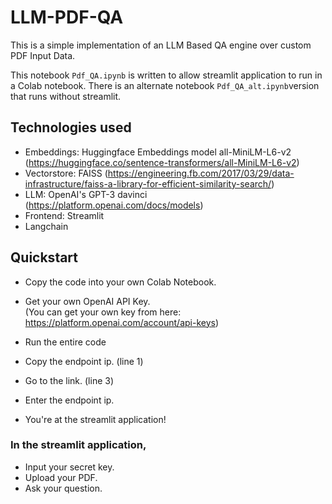 # LLM-PDF-QA
This is a simple implementation of an LLM Based QA engine over custom PDF Input Data.

This notebook  `Pdf_QA.ipynb` is written to allow streamlit application to run in a Colab notebook.
There is an alternate notebook `Pdf_QA_alt.ipynb`version that runs without streamlit. 

## Technologies used
* Embeddings: Huggingface Embeddings model all-MiniLM-L6-v2 (https://huggingface.co/sentence-transformers/all-MiniLM-L6-v2)
* Vectorstore: FAISS (https://engineering.fb.com/2017/03/29/data-infrastructure/faiss-a-library-for-efficient-similarity-search/)
* LLM: OpenAI's GPT-3 davinci (https://platform.openai.com/docs/models)
* Frontend: Streamlit
* Langchain

## Quickstart
* Copy the code into your own Colab Notebook.
* Get your own OpenAI API Key.\
(You can get your  own key from here: https://platform.openai.com/account/api-keys)

* Run the entire code

* Copy the endpoint ip. (line 1)
* Go to the link. (line 3)
* Enter the endpoint ip.
* You're at the streamlit application!

### In the streamlit application,
* Input your secret key.
* Upload your PDF.
* Ask your question.

